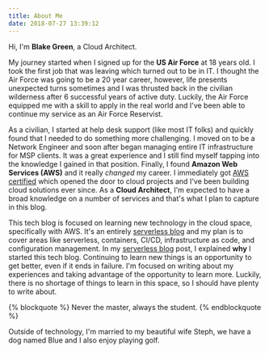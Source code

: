 ```yaml
---
title: About Me
date: 2018-07-27 13:39:12
---
```


Hi, I'm **Blake Green**, a Cloud Architect.

My journey started when I signed up for the **US Air Force** at 18 years old. I took the first job that was leaving which turned out to be in IT. I thought the Air Force was going to be a 20 year career, however, life presents unexpected turns sometimes and I was thrusted back in the civilian wilderness after 6 successful years of active duty. Luckily, the Air Force equipped me with a skill to apply in the real world and I've been able to continue my service as an Air Force Reservist.

As a civilian, I started at help desk support (like most IT folks) and quickly found that I needed to do something more challenging. I moved on to be a Network Engineer and soon after began managing entire IT infrastructure for MSP clients. It was a great experience and I still find myself tapping into the knowledge I gained in that position. Finally, I found **Amazon Web Services (AWS)** and it really *changed* my career. I immediately got [AWS certified](https://greengocloud.com/2018/08/01/AWS-Certification-Path/) which opened the door to cloud projects and I've been building cloud solutions ever since. As a **Cloud Architect**, I'm expected to have a broad knowledge on a number of services and that's what I plan to capture in this blog.

This tech blog is focused on learning new technology in the cloud space, specifically with AWS. It's an entirely [serverless blog](https://greengocloud.com/2018/08/28/How-to-Make-a-Fast-and-Cheap-Serverless-Blog/) and my plan is to cover areas like serverless, containers, CI/CD, infrastructure as code, and configuration management. In my [serverless blog](https://greengocloud.com/2018/08/28/How-to-Make-a-Fast-and-Cheap-Serverless-Blog/) post, I explained **why** I started this tech blog. Continuing to learn new things is an opportunity to get better, even if it ends in failure. I'm focused on writing about my experiences and taking advantage of the opportunity to learn more. Luckily, there is no shortage of things to learn in this space, so I should have plenty to write about.

{% blockquote %}
Never the master, always the student.
{% endblockquote %}

Outside of technology, I'm married to my beautiful wife Steph, we have a dog named Blue and I also enjoy playing golf.